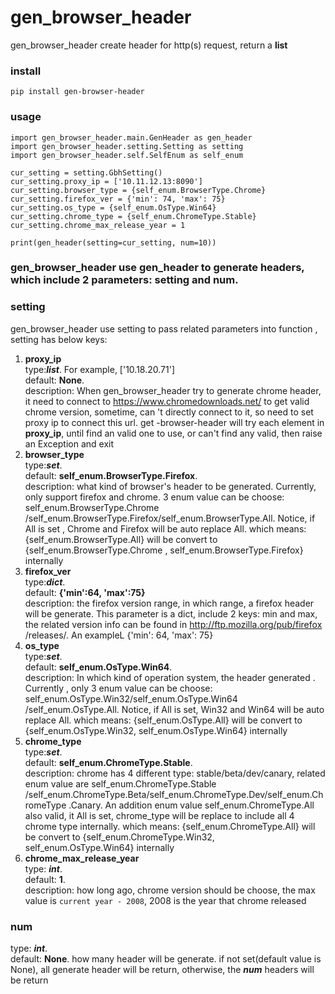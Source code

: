 # gen_browser_header
gen_browser_header create header for http(s) request, return a **list**    
### install
`pip install gen-browser-header`
### usage
`import gen_browser_header.main.GenHeader as gen_header`  
`import gen_browser_header.setting.Setting as setting`    
`import gen_browser_header.self.SelfEnum as self_enum`  

`cur_setting = setting.GbhSetting()`  
`cur_setting.proxy_ip = ['10.11.12.13:8090']`   
`cur_setting.browser_type = {self_enum.BrowserType.Chrome}`  
`cur_setting.firefox_ver = {'min': 74, 'max': 75}`  
`cur_setting.os_type = {self_enum.OsType.Win64}`  
`cur_setting.chrome_type = {self_enum.ChromeType.Stable}`  
`cur_setting.chrome_max_release_year = 1`  

`print(gen_header(setting=cur_setting, num=10))`

### gen_browser_header use gen_header to generate headers, which include 2 parameters: setting and num.  
### setting
gen_browser_header use setting to pass related parameters into function
, setting has below keys:  
1. **proxy_ip**  
type:***list***. For example, [\'10.18.20.71\']  
default: **None**.   
description: When gen_browser_header try to generate
 chrome
 header, it
 need to
 connect to
 https://www.chromedownloads.net/ to get valid chrome version, sometime, can
 't directly connect to it, so need to set proxy ip to connect this url. get
 -browser-header will try each element in **proxy_ip**, until find an valid
  one to use, or can't find any valid, then raise an Exception and exit  
2. **browser_type**  
  type:***set***.  
  default: **self_enum.BrowserType.Firefox**.   
  description: what kind of browser's header to be generated. Currently, only
   support
   firefox
   and chrome. 3 enum value can be choose: self_enum.BrowserType.Chrome
   /self_enum.BrowserType.Firefox/self_enum.BrowserType.All. Notice, if All is
    set
   , Chrome and Firefox will be auto replace All. which means: {self_enum.BrowserType.All} will be convert to
      {self_enum.BrowserType.Chrome
   , self_enum.BrowserType.Firefox} internally  
3. **firefox_ver**  
  type:***dict***.   
  default: **{'min':64, 'max':75}**  
  description: the firefox version range, in which range, a firefox header
   will be
   generate. This parameter is a dict, include 2 keys: min and max, the
    related version info can be found in http://ftp.mozilla.org/pub/firefox
    /releases/. An exampleL {'min': 64, 'max': 75}  
4. **os_type**    
   type:***set***.  
   default: **self_enum.OsType.Win64**.    
   description: In which kind of operation system, the header generated
   . Currently
   , only 3
    enum value can be choose:  self_enum.OsType.Win32/self_enum.OsType.Win64
    /self_enum.OsType.All. Notice, if All is set, Win32 and Win64 will be
     auto replace All. which means: {self_enum.OsType.All} will be convert to
      {self_enum.OsType.Win32, self_enum.OsType.Win64} internally  
5. **chrome_type**    
type:***set***.   
default: **self_enum.ChromeType.Stable**.  
description: chrome has 4 different type: stable/beta/dev/canary, related
 enum value are
 self_enum.ChromeType.Stable
/self_enum.ChromeType.Beta/self_enum.ChromeType.Dev/self_enum.ChromeType
.Canary. An addition enum value self_enum.ChromeType.All also valid, it All
 is set, chrome_type will be replace to include all 4 chrome type internally. which means: {self_enum.ChromeType.All} will be convert to
      {self_enum.ChromeType.Win32, self_enum.OsType.Win64} internally  
6. **chrome_max_release_year**    
type: ***int***.   
default: **1**.  
description: how long ago, chrome version should be choose, the max value is
 `current year - 2008`, 2008 is the year that chrome released
 
 ### num
 type: ***int***.  
 default: **None**. 
 how many header will be generate. if not set(default value is None), all
  generate header will be return, otherwise, the ***num*** headers will be
   return
